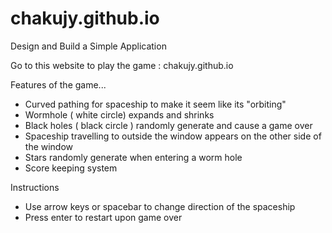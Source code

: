 # chakujy.github.io
Design and Build a Simple Application


Go to this website to play the game : chakujy.github.io

Features of the game... 

- Curved pathing for spaceship to make it seem like its "orbiting"
- Wormhole ( white circle) expands and shrinks
- Black holes ( black circle ) randomly generate and cause a game over
- Spaceship travelling to outside the window appears on the other side of the window
- Stars randomly generate when entering a worm hole
- Score keeping system

Instructions
- Use arrow keys or spacebar to change direction of the spaceship
- Press enter to restart upon game over
